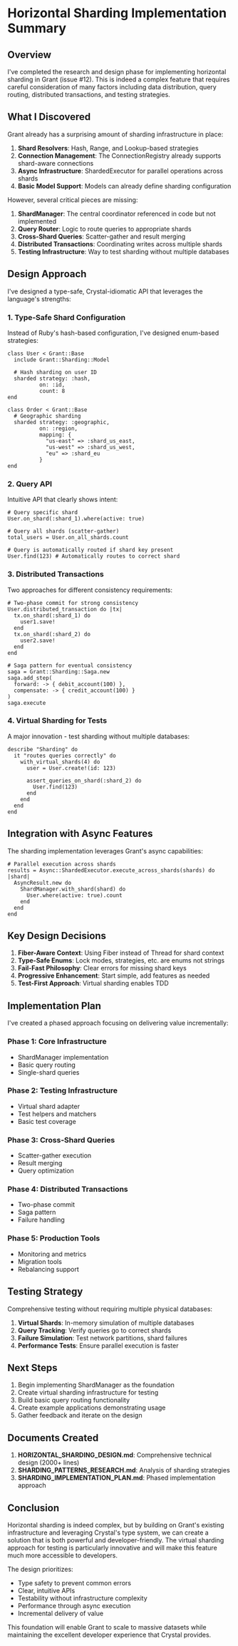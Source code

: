# Horizontal Sharding Implementation Summary

## Overview

I've completed the research and design phase for implementing horizontal sharding in Grant (issue #12). This is indeed a complex feature that requires careful consideration of many factors including data distribution, query routing, distributed transactions, and testing strategies.

## What I Discovered

Grant already has a surprising amount of sharding infrastructure in place:

1. **Shard Resolvers**: Hash, Range, and Lookup-based strategies
2. **Connection Management**: The ConnectionRegistry already supports shard-aware connections
3. **Async Infrastructure**: ShardedExecutor for parallel operations across shards
4. **Basic Model Support**: Models can already define sharding configuration

However, several critical pieces are missing:

1. **ShardManager**: The central coordinator referenced in code but not implemented
2. **Query Router**: Logic to route queries to appropriate shards
3. **Cross-Shard Queries**: Scatter-gather and result merging
4. **Distributed Transactions**: Coordinating writes across multiple shards
5. **Testing Infrastructure**: Way to test sharding without multiple databases

## Design Approach

I've designed a type-safe, Crystal-idiomatic API that leverages the language's strengths:

### 1. Type-Safe Shard Configuration

Instead of Ruby's hash-based configuration, I've designed enum-based strategies:

```crystal
class User < Grant::Base
  include Grant::Sharding::Model
  
  # Hash sharding on user ID
  sharded strategy: :hash,
          on: :id,
          count: 8
end

class Order < Grant::Base
  # Geographic sharding
  sharded strategy: :geographic,
          on: :region,
          mapping: {
            "us-east" => :shard_us_east,
            "us-west" => :shard_us_west,
            "eu" => :shard_eu
          }
end
```

### 2. Query API

Intuitive API that clearly shows intent:

```crystal
# Query specific shard
User.on_shard(:shard_1).where(active: true)

# Query all shards (scatter-gather)
total_users = User.on_all_shards.count

# Query is automatically routed if shard key present
User.find(123) # Automatically routes to correct shard
```

### 3. Distributed Transactions

Two approaches for different consistency requirements:

```crystal
# Two-phase commit for strong consistency
User.distributed_transaction do |tx|
  tx.on_shard(:shard_1) do
    user1.save!
  end
  tx.on_shard(:shard_2) do
    user2.save!
  end
end

# Saga pattern for eventual consistency
saga = Grant::Sharding::Saga.new
saga.add_step(
  forward: -> { debit_account(100) },
  compensate: -> { credit_account(100) }
)
saga.execute
```

### 4. Virtual Sharding for Tests

A major innovation - test sharding without multiple databases:

```crystal
describe "Sharding" do
  it "routes queries correctly" do
    with_virtual_shards(4) do
      user = User.create!(id: 123)
      
      assert_queries_on_shard(:shard_2) do
        User.find(123)
      end
    end
  end
end
```

## Integration with Async Features

The sharding implementation leverages Grant's async capabilities:

```crystal
# Parallel execution across shards
results = Async::ShardedExecutor.execute_across_shards(shards) do |shard|
  AsyncResult.new do
    ShardManager.with_shard(shard) do
      User.where(active: true).count
    end
  end
end
```

## Key Design Decisions

1. **Fiber-Aware Context**: Using Fiber instead of Thread for shard context
2. **Type-Safe Enums**: Lock modes, strategies, etc. are enums not strings
3. **Fail-Fast Philosophy**: Clear errors for missing shard keys
4. **Progressive Enhancement**: Start simple, add features as needed
5. **Test-First Approach**: Virtual sharding enables TDD

## Implementation Plan

I've created a phased approach focusing on delivering value incrementally:

### Phase 1: Core Infrastructure
- ShardManager implementation
- Basic query routing
- Single-shard queries

### Phase 2: Testing Infrastructure  
- Virtual shard adapter
- Test helpers and matchers
- Basic test coverage

### Phase 3: Cross-Shard Queries
- Scatter-gather execution
- Result merging
- Query optimization

### Phase 4: Distributed Transactions
- Two-phase commit
- Saga pattern
- Failure handling

### Phase 5: Production Tools
- Monitoring and metrics
- Migration tools
- Rebalancing support

## Testing Strategy

Comprehensive testing without requiring multiple physical databases:

1. **Virtual Shards**: In-memory simulation of multiple databases
2. **Query Tracking**: Verify queries go to correct shards
3. **Failure Simulation**: Test network partitions, shard failures
4. **Performance Tests**: Ensure parallel execution is faster

## Next Steps

1. Begin implementing ShardManager as the foundation
2. Create virtual sharding infrastructure for testing
3. Build basic query routing functionality
4. Create example applications demonstrating usage
5. Gather feedback and iterate on the design

## Documents Created

1. **HORIZONTAL_SHARDING_DESIGN.md**: Comprehensive technical design (2000+ lines)
2. **SHARDING_PATTERNS_RESEARCH.md**: Analysis of sharding strategies
3. **SHARDING_IMPLEMENTATION_PLAN.md**: Phased implementation approach

## Conclusion

Horizontal sharding is indeed complex, but by building on Grant's existing infrastructure and leveraging Crystal's type system, we can create a solution that is both powerful and developer-friendly. The virtual sharding approach for testing is particularly innovative and will make this feature much more accessible to developers.

The design prioritizes:
- Type safety to prevent common errors
- Clear, intuitive APIs
- Testability without infrastructure complexity
- Performance through async execution
- Incremental delivery of value

This foundation will enable Grant to scale to massive datasets while maintaining the excellent developer experience that Crystal provides.